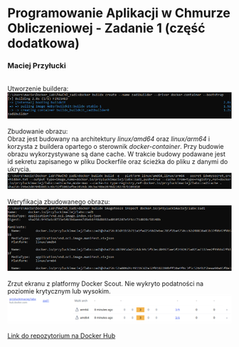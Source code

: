 # Programowanie Aplikacji w Chmurze Obliczeniowej - Zadanie 1 (część dodatkowa)
### Maciej Przyłucki 
<br />
Utworzenie buildera: <br />
<img src="screenshots/builder.png"/>
<br /><br />
Zbudowanie obrazu: <br />
Obraz jest budowany na architektury <i>linux/amd64</i> oraz <i>linux/arm64</i> i korzysta z buildera opartego o sterownik <i>docker-container</i>. Przy budowie obrazu wykorzystywane są dane cache. W trakcie budowy podawane jest id sekretu zapisanego w pliku Dockerfile oraz ścieżka do pliku z danymi do ukrycia. <br />
<img src="screenshots/build_dodatkowy.png"/>
<br /><br />
Weryfikacja zbudowanego obrazu: <br />
<img src="screenshots/inspect.png"/>
<br /><br />
Zrzut ekranu z platformy Docker Scout. Nie wykryto podatności na poziomie krytycznym lub wysokim. <br />
<img src="screenshots/scout.png"/>
<br /><br />
<a href="https://hub.docker.com/repository/docker/przyluckimaciej/labx/general">Link do repozytorium na Docker Hub</a>